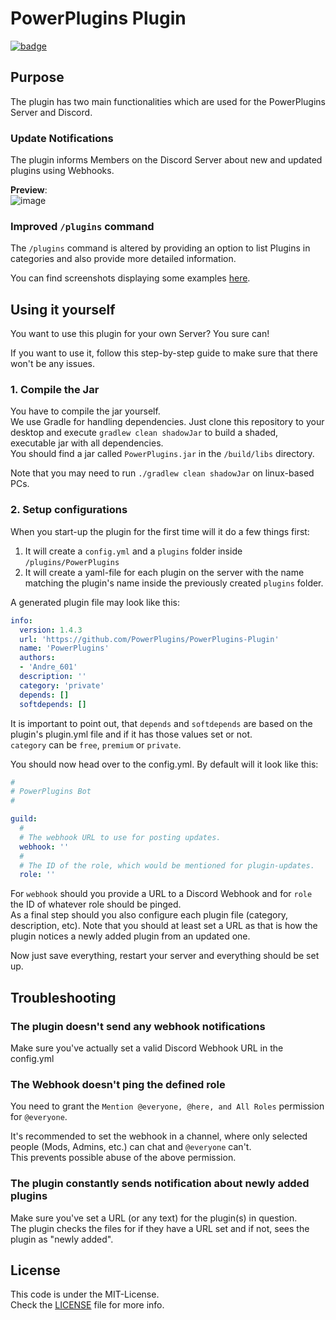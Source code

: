 [badge]: https://img.shields.io/badge/Join_our-Discord-7289DA?style=plastic&logo=discord&logoColor=white
[invite]: https://discord.gg/psPECvY

[image]: https://i.imgur.com/YVDGmyh.png
[examples]: https://imgur.com/a/7HtLeOW

[LICENSE]: https://github.com/PowerPlugins/PowerPlugins-Plugin/blob/master/LICENSE

# PowerPlugins Plugin
[![badge]][invite]

## Purpose
The plugin has two main functionalities which are used for the PowerPlugins Server and Discord.

### Update Notifications
The plugin informs Members on the Discord Server about new and updated plugins using Webhooks.

**Preview**:  
![image]

### Improved `/plugins` command
The `/plugins` command is altered by providing an option to list Plugins in categories and also provide more detailed information.

You can find screenshots displaying some examples [here][examples].

## Using it yourself
You want to use this plugin for your own Server? You sure can!

If you want to use it, follow this step-by-step guide to make sure that there won't be any issues.

### 1. Compile the Jar
You have to compile the jar yourself.  
We use Gradle for handling dependencies. Just clone this repository to your desktop and execute `gradlew clean shadowJar` to build a shaded, executable jar with all dependencies.  
You should find a jar called `PowerPlugins.jar` in the `/build/libs` directory.

Note that you may need to run `./gradlew clean shadowJar` on linux-based PCs.

### 2. Setup configurations
When you start-up the plugin for the first time will it do a few things first:

1. It will create a `config.yml` and a `plugins` folder inside `/plugins/PowerPlugins`
2. It will create a yaml-file for each plugin on the server with the name matching the plugin's name inside the previously created `plugins` folder.

A generated plugin file may look like this:  
```yaml
info:
  version: 1.4.3
  url: 'https://github.com/PowerPlugins/PowerPlugins-Plugin'
  name: 'PowerPlugins'
  authors:
  - 'Andre_601'
  description: ''
  category: 'private'
  depends: []
  softdepends: []
```

It is important to point out, that `depends` and `softdepends` are based on the plugin's plugin.yml file and if it has those values set or not.  
`category` can be `free`, `premium` or `private`.

You should now head over to the config.yml. By default will it look like this:  
```yaml
#
# PowerPlugins Bot
#

guild:
  #
  # The webhook URL to use for posting updates.
  webhook: ''
  #
  # The ID of the role, which would be mentioned for plugin-updates.
  role: ''
```

For `webhook` should you provide a URL to a Discord Webhook and for `role` the ID of whatever role should be pinged.  
As a final step should you also configure each plugin file (category, description, etc). Note that you should at least set a URL as that is how the plugin notices a newly added plugin from an updated one.

Now just save everything, restart your server and everything should be set up.

## Troubleshooting

### The plugin doesn't send any webhook notifications
Make sure you've actually set a valid Discord Webhook URL in the config.yml

### The Webhook doesn't ping the defined role
You need to grant the `Mention @everyone, @here, and All Roles` permission for `@everyone`.

It's recommended to set the webhook in a channel, where only selected people (Mods, Admins, etc.) can chat and `@everyone` can't.  
This prevents possible abuse of the above permission.

### The plugin constantly sends notification about newly added plugins
Make sure you've set a URL (or any text) for the plugin(s) in question.  
The plugin checks the files for if they have a URL set and if not, sees the plugin as "newly added".

## License
This code is under the MIT-License.  
Check the [LICENSE] file for more info.